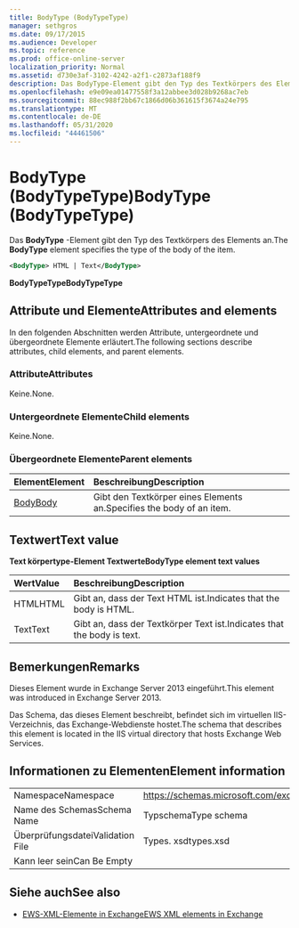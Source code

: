 ```yaml
---
title: BodyType (BodyTypeType)
manager: sethgros
ms.date: 09/17/2015
ms.audience: Developer
ms.topic: reference
ms.prod: office-online-server
localization_priority: Normal
ms.assetid: d730e3af-3102-4242-a2f1-c2873af188f9
description: Das BodyType-Element gibt den Typ des Textkörpers des Elements an.
ms.openlocfilehash: e9e09ea01477558f3a12abbee3d028b9268ac7eb
ms.sourcegitcommit: 88ec988f2bb67c1866d06b361615f3674a24e795
ms.translationtype: MT
ms.contentlocale: de-DE
ms.lasthandoff: 05/31/2020
ms.locfileid: "44461506"
---
```

# <a name="bodytype-bodytypetype"></a><span data-ttu-id="8afda-103">BodyType (BodyTypeType)</span><span class="sxs-lookup"><span data-stu-id="8afda-103">BodyType (BodyTypeType)</span></span>

<span data-ttu-id="8afda-104">Das **BodyType** -Element gibt den Typ des Textkörpers des Elements an.</span><span class="sxs-lookup"><span data-stu-id="8afda-104">The **BodyType** element specifies the type of the body of the item.</span></span> 
  
```XML
<BodyType> HTML | Text</BodyType>
```

 <span data-ttu-id="8afda-105">**BodyTypeType**</span><span class="sxs-lookup"><span data-stu-id="8afda-105">**BodyTypeType**</span></span>
## <a name="attributes-and-elements"></a><span data-ttu-id="8afda-106">Attribute und Elemente</span><span class="sxs-lookup"><span data-stu-id="8afda-106">Attributes and elements</span></span>

<span data-ttu-id="8afda-107">In den folgenden Abschnitten werden Attribute, untergeordnete und übergeordnete Elemente erläutert.</span><span class="sxs-lookup"><span data-stu-id="8afda-107">The following sections describe attributes, child elements, and parent elements.</span></span>
  
### <a name="attributes"></a><span data-ttu-id="8afda-108">Attribute</span><span class="sxs-lookup"><span data-stu-id="8afda-108">Attributes</span></span>

<span data-ttu-id="8afda-109">Keine.</span><span class="sxs-lookup"><span data-stu-id="8afda-109">None.</span></span>
  
### <a name="child-elements"></a><span data-ttu-id="8afda-110">Untergeordnete Elemente</span><span class="sxs-lookup"><span data-stu-id="8afda-110">Child elements</span></span>

<span data-ttu-id="8afda-111">Keine.</span><span class="sxs-lookup"><span data-stu-id="8afda-111">None.</span></span>
  
### <a name="parent-elements"></a><span data-ttu-id="8afda-112">Übergeordnete Elemente</span><span class="sxs-lookup"><span data-stu-id="8afda-112">Parent elements</span></span>

|<span data-ttu-id="8afda-113">**Element**</span><span class="sxs-lookup"><span data-stu-id="8afda-113">**Element**</span></span>|<span data-ttu-id="8afda-114">**Beschreibung**</span><span class="sxs-lookup"><span data-stu-id="8afda-114">**Description**</span></span>|
|:-----|:-----|
|[<span data-ttu-id="8afda-115">Body</span><span class="sxs-lookup"><span data-stu-id="8afda-115">Body</span></span>](body.md) <br/> |<span data-ttu-id="8afda-116">Gibt den Textkörper eines Elements an.</span><span class="sxs-lookup"><span data-stu-id="8afda-116">Specifies the body of an item.</span></span>  <br/> |
   
## <a name="text-value"></a><span data-ttu-id="8afda-117">Textwert</span><span class="sxs-lookup"><span data-stu-id="8afda-117">Text value</span></span>

<span data-ttu-id="8afda-118">**Text körpertype-Element Textwerte**</span><span class="sxs-lookup"><span data-stu-id="8afda-118">**BodyType element text values**</span></span>

|<span data-ttu-id="8afda-119">**Wert**</span><span class="sxs-lookup"><span data-stu-id="8afda-119">**Value**</span></span>|<span data-ttu-id="8afda-120">**Beschreibung**</span><span class="sxs-lookup"><span data-stu-id="8afda-120">**Description**</span></span>|
|:-----|:-----|
|<span data-ttu-id="8afda-121">HTML</span><span class="sxs-lookup"><span data-stu-id="8afda-121">HTML</span></span>  <br/> |<span data-ttu-id="8afda-122">Gibt an, dass der Text HTML ist.</span><span class="sxs-lookup"><span data-stu-id="8afda-122">Indicates that the body is HTML.</span></span>  <br/> |
|<span data-ttu-id="8afda-123">Text</span><span class="sxs-lookup"><span data-stu-id="8afda-123">Text</span></span>  <br/> |<span data-ttu-id="8afda-124">Gibt an, dass der Textkörper Text ist.</span><span class="sxs-lookup"><span data-stu-id="8afda-124">Indicates that the body is text.</span></span>  <br/> |
   
## <a name="remarks"></a><span data-ttu-id="8afda-125">Bemerkungen</span><span class="sxs-lookup"><span data-stu-id="8afda-125">Remarks</span></span>

<span data-ttu-id="8afda-126">Dieses Element wurde in Exchange Server 2013 eingeführt.</span><span class="sxs-lookup"><span data-stu-id="8afda-126">This element was introduced in Exchange Server 2013.</span></span>
  
<span data-ttu-id="8afda-127">Das Schema, das dieses Element beschreibt, befindet sich im virtuellen IIS-Verzeichnis, das Exchange-Webdienste hostet.</span><span class="sxs-lookup"><span data-stu-id="8afda-127">The schema that describes this element is located in the IIS virtual directory that hosts Exchange Web Services.</span></span>
  
## <a name="element-information"></a><span data-ttu-id="8afda-128">Informationen zu Elementen</span><span class="sxs-lookup"><span data-stu-id="8afda-128">Element information</span></span>

|||
|:-----|:-----|
|<span data-ttu-id="8afda-129">Namespace</span><span class="sxs-lookup"><span data-stu-id="8afda-129">Namespace</span></span>  <br/> |https://schemas.microsoft.com/exchange/services/2006/types  <br/> |
|<span data-ttu-id="8afda-130">Name des Schemas</span><span class="sxs-lookup"><span data-stu-id="8afda-130">Schema Name</span></span>  <br/> |<span data-ttu-id="8afda-131">Typschema</span><span class="sxs-lookup"><span data-stu-id="8afda-131">Type schema</span></span>  <br/> |
|<span data-ttu-id="8afda-132">Überprüfungsdatei</span><span class="sxs-lookup"><span data-stu-id="8afda-132">Validation File</span></span>  <br/> |<span data-ttu-id="8afda-133">Types. xsd</span><span class="sxs-lookup"><span data-stu-id="8afda-133">types.xsd</span></span>  <br/> |
|<span data-ttu-id="8afda-134">Kann leer sein</span><span class="sxs-lookup"><span data-stu-id="8afda-134">Can Be Empty</span></span>  <br/> ||
   
## <a name="see-also"></a><span data-ttu-id="8afda-135">Siehe auch</span><span class="sxs-lookup"><span data-stu-id="8afda-135">See also</span></span>



- [<span data-ttu-id="8afda-136">EWS-XML-Elemente in Exchange</span><span class="sxs-lookup"><span data-stu-id="8afda-136">EWS XML elements in Exchange</span></span>](ews-xml-elements-in-exchange.md)

